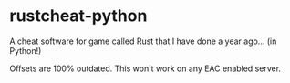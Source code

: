 # rustcheat-python
A cheat software for game called Rust that I have done a year ago... (in Python!)

Offsets are 100% outdated.
This won't work on any EAC enabled server.
